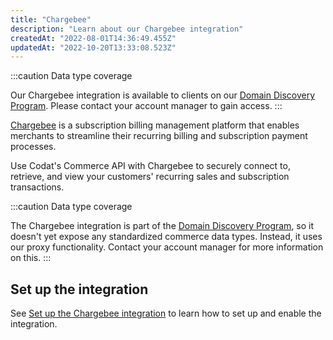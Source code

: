 ```yaml
---
title: "Chargebee"
description: "Learn about our Chargebee integration"
createdAt: "2022-08-01T14:36:49.455Z"
updatedAt: "2022-10-20T13:33:08.523Z"
---
```


:::caution Data type coverage

Our Chargebee integration is available to clients on our [Domain Discovery Program](/integrations/commerce/domain-discovery-program). Please contact your account manager to gain access.
:::

<p><a className="external" href="https://www.chargebee.com/" target="_blank">Chargebee</a> is a subscription billing management platform that enables merchants to streamline their recurring billing and subscription payment processes.</p>

Use Codat's Commerce API with Chargebee to securely connect to, retrieve, and view your customers' recurring sales and subscription transactions.

:::caution Data type coverage

The Chargebee integration is part of the [Domain Discovery Program](/integrations/commerce/domain-discovery-program), so it doesn't yet expose any standardized commerce data types. Instead, it uses our proxy functionality. Contact your account manager for more information on this.
:::

## Set up the integration

See [Set up the Chargebee integration](/integrations/commerce/chargebee/commerce-chargebee-setup) to learn how to set up and enable the integration.
